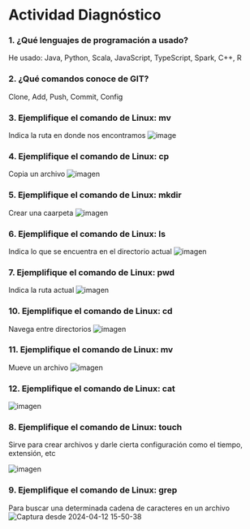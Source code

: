 # Actividad Diagnóstico


### 1. ¿Qué lenguajes de programación a usado?
He usado: Java, Python, Scala, JavaScript, TypeScript, Spark, C++, R

### 2. ¿Qué comandos conoce de GIT?
Clone, Add, Push, Commit, Config

### 3. Ejemplifique el comando de Linux: mv
Indica la ruta en donde nos encontramos 
![image](https://github.com/PlataformasWeb-P-AA2024/actividad-diagnostico-0KevinB/assets/92813801/35d3da6c-5ffe-4c90-9993-6767ee3c60da)

### 4. Ejemplifique el comando de Linux: cp
Copia un archivo
![imagen](https://github.com/PlataformasWeb-P-AA2024/actividad-diagnostico-0KevinB/assets/92813801/5d60bbe8-6ee6-4a7a-a1db-2c76bd537712)


### 5. Ejemplifique el comando de Linux: mkdir
Crear una caarpeta
![imagen](https://github.com/PlataformasWeb-P-AA2024/actividad-diagnostico-0KevinB/assets/92813801/e1b29880-f1d1-4e38-a277-3ba64af9afb8)


### 6. Ejemplifique el comando de Linux: ls
Indica lo que se encuentra en el directorio actual
![imagen](https://github.com/PlataformasWeb-P-AA2024/actividad-diagnostico-0KevinB/assets/92813801/ff3c10da-49b0-4a55-9be9-f511860fb831)


### 7. Ejemplifique el comando de Linux: pwd
Indica la ruta actual
![imagen](https://github.com/PlataformasWeb-P-AA2024/actividad-diagnostico-0KevinB/assets/92813801/d0c81858-8265-4dcd-8cb8-689331482a1b)


### 10. Ejemplifique el comando de Linux: cd
Navega entre directorios
![imagen](https://github.com/PlataformasWeb-P-AA2024/actividad-diagnostico-0KevinB/assets/92813801/8a7bd4b4-d1c4-46d0-a47b-edeea5f554f6)


### 11. Ejemplifique el comando de Linux: mv
Mueve un archivo 
![imagen](https://github.com/PlataformasWeb-P-AA2024/actividad-diagnostico-0KevinB/assets/92813801/66e21479-a210-4245-9f8b-5e8229192024)

### 12. Ejemplifique el comando de Linux: cat
![imagen](https://github.com/PlataformasWeb-P-AA2024/actividad-diagnostico-0KevinB/assets/92813801/c048e854-5de4-4181-a9fb-a01c6229ccf0)


### 8. Ejemplifique el comando de Linux: touch
Sirve para crear archivos y darle cierta configuración como el tiempo, extensión, etc

![imagen](https://github.com/PlataformasWeb-P-AA2024/actividad-diagnostico-0KevinB/assets/92813801/ebc5086a-4a3a-4818-9fd1-9b2c55b8c42c)


### 9. Ejemplifique el comando de Linux: grep
Para buscar una determinada cadena de caracteres en un archivo
![Captura desde 2024-04-12 15-50-38](https://github.com/PlataformasWeb-P-AA2024/actividad-diagnostico-0KevinB/assets/92813801/b6a691b5-7f11-40e1-a6bc-145fe2c60041)

